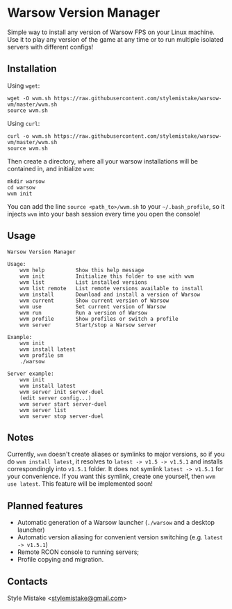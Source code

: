 # Warsow Version Manager

Simple way to install any version of Warsow FPS on your Linux machine. Use it
to play any version of the game at any time or to run multiple isolated servers
with different configs!


## Installation

Using `wget`:

```
wget -O wvm.sh https://raw.githubusercontent.com/stylemistake/warsow-vm/master/wvm.sh
source wvm.sh
```

Using `curl`:

```
curl -o wvm.sh https://raw.githubusercontent.com/stylemistake/warsow-vm/master/wvm.sh
source wvm.sh
```

Then create a directory, where all your warsow installations will be contained
in, and initialize `wvm`:

```
mkdir warsow
cd warsow
wvm init
```

You can add the line `source <path_to>/wvm.sh` to your `~/.bash_profile`, so
it injects `wvm` into your bash session every time you open the console!


## Usage

```
Warsow Version Manager

Usage:
    wvm help          Show this help message
    wvm init          Initialize this folder to use with wvm
    wvm list          List installed versions
    wvm list remote   List remote versions available to install
    wvm install       Download and install a version of Warsow
    wvm current       Show current version of Warsow
    wvm use           Set current version of Warsow
    wvm run           Run a version of Warsow
    wvm profile       Show profiles or switch a profile
    wvm server        Start/stop a Warsow server

Example:
    wvm init
    wvm install latest
    wvm profile sm
    ./warsow

Server example:
    wvm init
    wvm install latest
    wvm server init server-duel
    (edit server config...)
    wvm server start server-duel
    wvm server list
    wvm server stop server-duel
```


## Notes

Currently, `wvm` doesn't create aliases or symlinks to major versions, so if
you do `wvm install latest`, it resolves to `latest -> v1.5 -> v1.5.1` and
installs correspondingly into `v1.5.1` folder. It does not symlink
`latest -> v1.5.1` for your convenience. If you want this symlink, create one
yourself, then `wvm use latest`. This feature will be implemented soon!


## Planned features

* Automatic generation of a Warsow launcher (`./warsow` and a desktop launcher)
* Automatic version aliasing for convenient version switching (e.g.
`latest -> v1.5.1`)
* Remote RCON console to running servers;
* Profile copying and migration.


## Contacts

Style Mistake <[stylemistake@gmail.com]>

[stylemistake.com]: http://stylemistake.com
[stylemistake@gmail.com]: mailto:stylemistake@gmail.com
